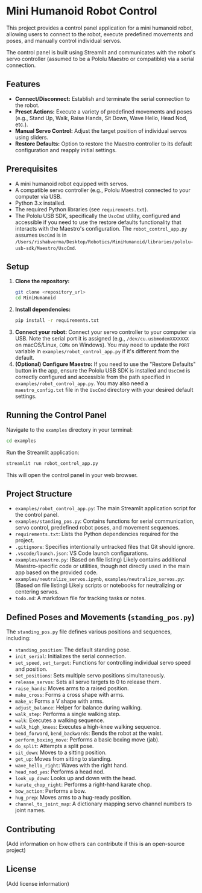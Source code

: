 # Mini Humanoid Robot Control

This project provides a control panel application for a mini humanoid robot, allowing users to connect to the robot, execute predefined movements and poses, and manually control individual servos.

The control panel is built using Streamlit and communicates with the robot's servo controller (assumed to be a Pololu Maestro or compatible) via a serial connection.

## Features

*   **Connect/Disconnect:** Establish and terminate the serial connection to the robot.
*   **Preset Actions:** Execute a variety of predefined movements and poses (e.g., Stand Up, Walk, Raise Hands, Sit Down, Wave Hello, Head Nod, etc.).
*   **Manual Servo Control:** Adjust the target position of individual servos using sliders.
*   **Restore Defaults:** Option to restore the Maestro controller to its default configuration and reapply initial settings.

## Prerequisites

*   A mini humanoid robot equipped with servos.
*   A compatible servo controller (e.g., Pololu Maestro) connected to your computer via USB.
*   Python 3.x installed.
*   The required Python libraries (see `requirements.txt`).
*   The Pololu USB SDK, specifically the `UscCmd` utility, configured and accessible if you need to use the restore defaults functionality that interacts with the Maestro's configuration. The `robot_control_app.py` assumes `UscCmd` is in `/Users/rishabverma/Desktop/Robotics/MiniHumanoid/libraries/pololu-usb-sdk/Maestro/UscCmd`.

## Setup

1.  **Clone the repository:**
    ```bash
    git clone <repository_url>
    cd MiniHumanoid
    ```
2.  **Install dependencies:**
    ```bash
    pip install -r requirements.txt
    ```
3.  **Connect your robot:** Connect your servo controller to your computer via USB. Note the serial port it is assigned (e.g., `/dev/cu.usbmodemXXXXXXX` on macOS/Linux, `COMx` on Windows). You may need to update the `PORT` variable in `examples/robot_control_app.py` if it's different from the default.
4.  **(Optional) Configure Maestro:** If you need to use the "Restore Defaults" button in the app, ensure the Pololu USB SDK is installed and `UscCmd` is correctly configured and accessible from the path specified in `examples/robot_control_app.py`. You may also need a `maestro_config.txt` file in the `UscCmd` directory with your desired default settings.

## Running the Control Panel

Navigate to the `examples` directory in your terminal:

```bash
cd examples
```

Run the Streamlit application:

```bash
streamlit run robot_control_app.py
```

This will open the control panel in your web browser.

## Project Structure

*   `examples/robot_control_app.py`: The main Streamlit application script for the control panel.
*   `examples/standing_pos.py`: Contains functions for serial communication, servo control, predefined robot poses, and movement sequences.
*   `requirements.txt`: Lists the Python dependencies required for the project.
*   `.gitignore`: Specifies intentionally untracked files that Git should ignore.
*   `.vscode/launch.json`: VS Code launch configurations.
*   `examples/maestro.py`: (Based on file listing) Likely contains additional Maestro-specific code or utilities, though not directly used in the main app based on the provided code.
*   `examples/neutralize_servos.ipynb`, `examples/neutralize_servos.py`: (Based on file listing) Likely scripts or notebooks for neutralizing or centering servos.
*   `todo.md`: A markdown file for tracking tasks or notes.

## Defined Poses and Movements (`standing_pos.py`)

The `standing_pos.py` file defines various positions and sequences, including:

*   `standing_position`: The default standing pose.
*   `init_serial`: Initializes the serial connection.
*   `set_speed`, `set_target`: Functions for controlling individual servo speed and position.
*   `set_positions`: Sets multiple servo positions simultaneously.
*   `release_servos`: Sets all servo targets to 0 to release them.
*   `raise_hands`: Moves arms to a raised position.
*   `make_cross`: Forms a cross shape with arms.
*   `make_v`: Forms a V shape with arms.
*   `adjust_balance`: Helper for balance during walking.
*   `walk_step`: Performs a single walking step.
*   `walk`: Executes a walking sequence.
*   `walk_high_knees`: Executes a high-knee walking sequence.
*   `bend_forward`, `bend_backwards`: Bends the robot at the waist.
*   `perform_boxing_move`: Performs a basic boxing move (jab).
*   `do_split`: Attempts a split pose.
*   `sit_down`: Moves to a sitting position.
*   `get_up`: Moves from sitting to standing.
*   `wave_hello_right`: Waves with the right hand.
*   `head_nod_yes`: Performs a head nod.
*   `look_up_down`: Looks up and down with the head.
*   `karate_chop_right`: Performs a right-hand karate chop.
*   `bow_action`: Performs a bow.
*   `hug_prep`: Moves arms to a hug-ready position.
*   `channel_to_joint_map`: A dictionary mapping servo channel numbers to joint names.

## Contributing

(Add information on how others can contribute if this is an open-source project)

## License

(Add license information)


